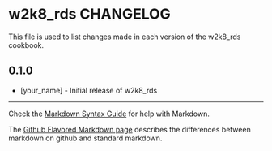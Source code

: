w2k8_rds CHANGELOG
==================

This file is used to list changes made in each version of the w2k8_rds cookbook.

0.1.0
-----
- [your_name] - Initial release of w2k8_rds

- - -
Check the [Markdown Syntax Guide](http://daringfireball.net/projects/markdown/syntax) for help with Markdown.

The [Github Flavored Markdown page](http://github.github.com/github-flavored-markdown/) describes the differences between markdown on github and standard markdown.
